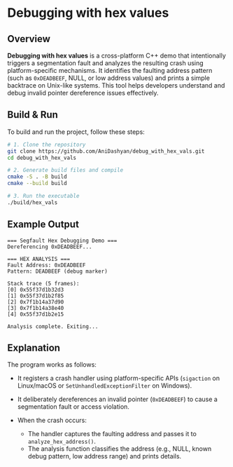 # Debugging with hex values

## Overview

**Debugging with hex values** is a cross-platform C++ demo that intentionally triggers a segmentation fault and analyzes the resulting crash using platform-specific mechanisms. It identifies the faulting address pattern (such as `0xDEADBEEF`, NULL, or low address values) and prints a simple backtrace on Unix-like systems. This tool helps developers understand and debug invalid pointer dereference issues effectively.

## Build & Run

To build and run the project, follow these steps:

```bash
# 1. Clone the repository
git clone https://github.com/AniDashyan/debug_with_hex_vals.git
cd debug_with_hex_vals

# 2. Generate build files and compile
cmake -S . -B build
cmake --build build

# 3. Run the executable
./build/hex_vals
```

## Example Output

```
=== Segfault Hex Debugging Demo ===
Dereferencing 0xDEADBEEF...

=== HEX ANALYSIS ===
Fault Address: 0xDEADBEEF
Pattern: DEADBEEF (debug marker)

Stack trace (5 frames):
[0] 0x55f37d1b32d3
[1] 0x55f37d1b2f85
[2] 0x7f1b14a37d90
[3] 0x7f1b14a38e40
[4] 0x55f37d1b2e15

Analysis complete. Exiting...
```

## Explanation

The program works as follows:

* It registers a crash handler using platform-specific APIs (`sigaction` on Linux/macOS or `SetUnhandledExceptionFilter` on Windows).
* It deliberately dereferences an invalid pointer (`0xDEADBEEF`) to cause a segmentation fault or access violation.
* When the crash occurs:

  * The handler captures the faulting address and passes it to `analyze_hex_address()`.
  * The analysis function classifies the address (e.g., NULL, known debug pattern, low address range) and prints details.
